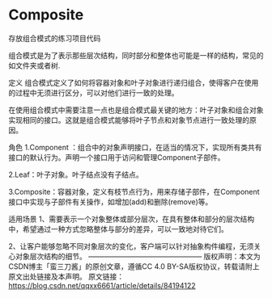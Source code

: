 # Composite
存放组合模式的练习项目代码

组合模式是为了表示那些层次结构，同时部分和整体也可能是一样的结构，常见的如文件夹或者树.

定义
组合模式定义了如何将容器对象和叶子对象进行递归组合，使得客户在使用的过程中无须进行区分，可以对他们进行一致的处理。

在使用组合模式中需要注意一点也是组合模式最关键的地方：叶子对象和组合对象实现相同的接口。这就是组合模式能够将叶子节点和对象节点进行一致处理的原因。

角色
1.Component ：组合中的对象声明接口，在适当的情况下，实现所有类共有接口的默认行为。声明一个接口用于访问和管理Component子部件。

2.Leaf：叶子对象。叶子结点没有子结点。

3.Composite：容器对象，定义有枝节点行为，用来存储子部件，在Component接口中实现与子部件有关操作，如增加(add)和删除(remove)等。

适用场景
1、需要表示一个对象整体或部分层次，在具有整体和部分的层次结构中，希望通过一种方式忽略整体与部分的差异，可以一致地对待它们。

2、让客户能够忽略不同对象层次的变化，客户端可以针对抽象构件编程，无须关心对象层次结构的细节。
————————————————
版权声明：本文为CSDN博主「蛮三刀酱」的原创文章，遵循CC 4.0 BY-SA版权协议，转载请附上原文出处链接及本声明。
原文链接：https://blog.csdn.net/qqxx6661/article/details/84194122
